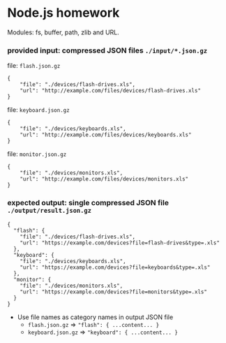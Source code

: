 # Node.js homework
Modules: fs, buffer, path, zlib and URL.

### provided input: compressed JSON files `./input/*.json.gz`

file: `flash.json.gz`
```
{
    "file": "./devices/flash-drives.xls",
    "url": "http://example.com/files/devices/flash-drives.xls"
}
```

file: `keyboard.json.gz`
```
{
    "file": "./devices/keyboards.xls",
    "url": "http://example.com/files/devices/keyboards.xls"
}
```

file: `monitor.json.gz`
```
{
    "file": "./devices/monitors.xls",
    "url": "http://example.com/files/devices/monitors.xls"
}
```

### expected output: single compressed JSON file `./output/result.json.gz`
```
{
  "flash": {
    "file": "./devices/flash-drives.xls",
    "url": "https://example.com/devices?file=flash-drives&type=.xls"
  },
  "keyboard": {
    "file": "./devices/keyboards.xls",
    "url": "https://example.com/devices?file=keyboards&type=.xls"
  },
  "monitor": {
    "file": "./devices/monitors.xls",
    "url": "https://example.com/devices?file=monitors&type=.xls"
  }
}
```
* Use file names as category names in output JSON file 
  * `flash.json.gz` => `"flash": { ...content... }`
  * `keyboard.json.gz` => `"keyboard": { ...content... }`